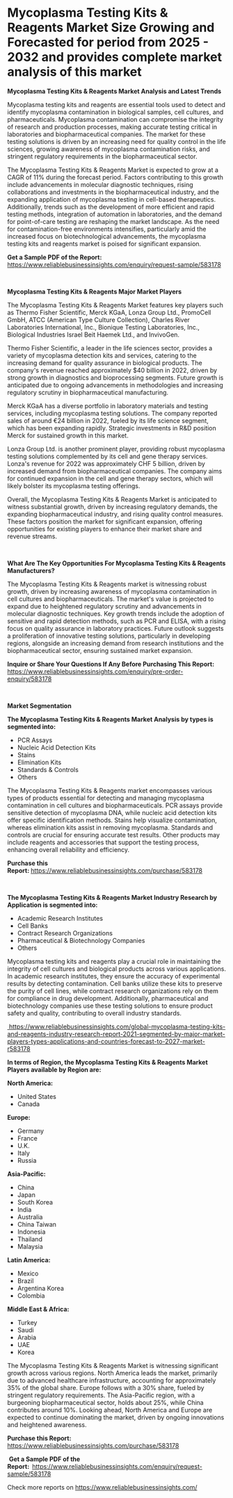 <p><h1>Mycoplasma Testing Kits & Reagents Market Size Growing and Forecasted for period from 2025 - 2032 and provides complete market analysis of this market</h1></p><p><strong>Mycoplasma Testing Kits & Reagents Market Analysis and Latest Trends</strong></p>
<p><p>Mycoplasma testing kits and reagents are essential tools used to detect and identify mycoplasma contamination in biological samples, cell cultures, and pharmaceuticals. Mycoplasma contamination can compromise the integrity of research and production processes, making accurate testing critical in laboratories and biopharmaceutical companies. The market for these testing solutions is driven by an increasing need for quality control in the life sciences, growing awareness of mycoplasma contamination risks, and stringent regulatory requirements in the biopharmaceutical sector.</p><p>The Mycoplasma Testing Kits & Reagents Market is expected to grow at a CAGR of 11% during the forecast period. Factors contributing to this growth include advancements in molecular diagnostic techniques, rising collaborations and investments in the biopharmaceutical industry, and the expanding application of mycoplasma testing in cell-based therapeutics. Additionally, trends such as the development of more efficient and rapid testing methods, integration of automation in laboratories, and the demand for point-of-care testing are reshaping the market landscape. As the need for contamination-free environments intensifies, particularly amid the increased focus on biotechnological advancements, the mycoplasma testing kits and reagents market is poised for significant expansion.</p></p>
<p><strong>Get a Sample PDF of the Report:&nbsp;</strong> <a href="https://www.reliablebusinessinsights.com/enquiry/request-sample/583178?utm_campaign=3213&utm_medium=2&utm_source=Github&utm_content=ia&utm_term=23032025&utm_id=mycoplasma-testing-kits-reagents">https://www.reliablebusinessinsights.com/enquiry/request-sample/583178</a></p>
<p>&nbsp;</p>
<p><strong>Mycoplasma Testing Kits & Reagents Major Market Players</strong></p>
<p><p>The Mycoplasma Testing Kits & Reagents Market features key players such as Thermo Fisher Scientific, Merck KGaA, Lonza Group Ltd., PromoCell GmbH, ATCC (American Type Culture Collection), Charles River Laboratories International, Inc., Bionique Testing Laboratories, Inc., Biological Industries Israel Beit Haemek Ltd., and InvivoGen. </p><p>Thermo Fisher Scientific, a leader in the life sciences sector, provides a variety of mycoplasma detection kits and services, catering to the increasing demand for quality assurance in biological products. The company's revenue reached approximately $40 billion in 2022, driven by strong growth in diagnostics and bioprocessing segments. Future growth is anticipated due to ongoing advancements in methodologies and increasing regulatory scrutiny in biopharmaceutical manufacturing.</p><p>Merck KGaA has a diverse portfolio in laboratory materials and testing services, including mycoplasma testing solutions. The company reported sales of around €24 billion in 2022, fueled by its life science segment, which has been expanding rapidly. Strategic investments in R&D position Merck for sustained growth in this market.</p><p>Lonza Group Ltd. is another prominent player, providing robust mycoplasma testing solutions complemented by its cell and gene therapy services. Lonza's revenue for 2022 was approximately CHF 5 billion, driven by increased demand from biopharmaceutical companies. The company aims for continued expansion in the cell and gene therapy sectors, which will likely bolster its mycoplasma testing offerings.</p><p>Overall, the Mycoplasma Testing Kits & Reagents Market is anticipated to witness substantial growth, driven by increasing regulatory demands, the expanding biopharmaceutical industry, and rising quality control measures. These factors position the market for significant expansion, offering opportunities for existing players to enhance their market share and revenue streams.</p></p>
<p>&nbsp;</p>
<p><strong>What Are The Key Opportunities For Mycoplasma Testing Kits & Reagents Manufacturers?</strong></p>
<p><p>The Mycoplasma Testing Kits & Reagents market is witnessing robust growth, driven by increasing awareness of mycoplasma contamination in cell cultures and biopharmaceuticals. The market's value is projected to expand due to heightened regulatory scrutiny and advancements in molecular diagnostic techniques. Key growth trends include the adoption of sensitive and rapid detection methods, such as PCR and ELISA, with a rising focus on quality assurance in laboratory practices. Future outlook suggests a proliferation of innovative testing solutions, particularly in developing regions, alongside an increasing demand from research institutions and the biopharmaceutical sector, ensuring sustained market expansion.</p></p>
<p><strong>Inquire or Share Your Questions If Any Before Purchasing This Report:</strong> <a href="https://www.reliablebusinessinsights.com/enquiry/pre-order-enquiry/583178?utm_campaign=3213&utm_medium=2&utm_source=Github&utm_content=ia&utm_term=23032025&utm_id=mycoplasma-testing-kits-reagents">https://www.reliablebusinessinsights.com/enquiry/pre-order-enquiry/583178</a></p>
<p>&nbsp;</p>
<p><strong>Market Segmentation</strong></p>
<p><strong>The Mycoplasma Testing Kits & Reagents Market Analysis by types is segmented into:</strong></p>
<p><ul><li>PCR Assays</li><li>Nucleic Acid Detection Kits</li><li>Stains</li><li>Elimination Kits</li><li>Standards & Controls</li><li>Others</li></ul></p>
<p><p>The Mycoplasma Testing Kits & Reagents market encompasses various types of products essential for detecting and managing mycoplasma contamination in cell cultures and biopharmaceuticals. PCR assays provide sensitive detection of mycoplasma DNA, while nucleic acid detection kits offer specific identification methods. Stains help visualize contamination, whereas elimination kits assist in removing mycoplasma. Standards and controls are crucial for ensuring accurate test results. Other products may include reagents and accessories that support the testing process, enhancing overall reliability and efficiency.</p></p>
<p><strong>Purchase this Report:&nbsp;</strong><a href="https://www.reliablebusinessinsights.com/purchase/583178?utm_campaign=3213&utm_medium=2&utm_source=Github&utm_content=ia&utm_term=23032025&utm_id=mycoplasma-testing-kits-reagents">https://www.reliablebusinessinsights.com/purchase/583178</a></p>
<p>&nbsp;</p>
<p><strong>The Mycoplasma Testing Kits & Reagents Market Industry Research by Application is segmented into:</strong></p>
<p><ul><li>Academic Research Institutes</li><li>Cell Banks</li><li>Contract Research Organizations</li><li>Pharmaceutical & Biotechnology Companies</li><li>Others</li></ul></p>
<p><p>Mycoplasma testing kits and reagents play a crucial role in maintaining the integrity of cell cultures and biological products across various applications. In academic research institutes, they ensure the accuracy of experimental results by detecting contamination. Cell banks utilize these kits to preserve the purity of cell lines, while contract research organizations rely on them for compliance in drug development. Additionally, pharmaceutical and biotechnology companies use these testing solutions to ensure product safety and quality, contributing to overall industry standards.</p></p>
<p><a href="https://www.reliablebusinessinsights.com/global-mycoplasma-testing-kits-and-reagents-industry-research-report-2021-segmented-by-major-market-players-types-applications-and-countries-forecast-to-2027-market-r583178?utm_campaign=3213&utm_medium=2&utm_source=Github&utm_content=ia&utm_term=23032025&utm_id=mycoplasma-testing-kits-reagents">&nbsp;https://www.reliablebusinessinsights.com/global-mycoplasma-testing-kits-and-reagents-industry-research-report-2021-segmented-by-major-market-players-types-applications-and-countries-forecast-to-2027-market-r583178</a></p>
<p><strong>In terms of Region, the Mycoplasma Testing Kits & Reagents Market Players available by Region are:</strong></p>
<p>
    <p> <strong> North America: </strong>
        <ul>
            <li>United States</li>
            <li>Canada</li>
        </ul>
        </p> 
    <p> <strong> Europe: </strong>
        <ul>
            <li>Germany</li>
            <li>France</li>
            <li>U.K.</li>
            <li>Italy</li>
            <li>Russia</li>
        </ul>
        </p> 
    <p> <strong> Asia-Pacific: </strong>
        <ul>
            <li>China</li>
            <li>Japan</li>
            <li>South Korea</li>
            <li>India</li>
            <li>Australia</li>
            <li>China Taiwan</li>
            <li>Indonesia</li>
            <li>Thailand</li>
            <li>Malaysia</li>
        </ul>
        </p> 
    <p> <strong> Latin America: </strong>
        <ul>
            <li>Mexico</li>
            <li>Brazil</li>
            <li>Argentina Korea</li>
            <li>Colombia</li>
        </ul>
        </p> 
    <p> <strong> Middle East & Africa: </strong>
        <ul>
            <li>Turkey</li>
            <li>Saudi</li>
            <li>Arabia</li>
            <li>UAE</li>
            <li>Korea</li>
        </ul>
    </p>
    </p>
<p><p>The Mycoplasma Testing Kits & Reagents Market is witnessing significant growth across various regions. North America leads the market, primarily due to advanced healthcare infrastructure, accounting for approximately 35% of the global share. Europe follows with a 30% share, fueled by stringent regulatory requirements. The Asia-Pacific region, with a burgeoning biopharmaceutical sector, holds about 25%, while China contributes around 10%. Looking ahead, North America and Europe are expected to continue dominating the market, driven by ongoing innovations and heightened awareness.</p></p>
<p><strong>Purchase this Report: </strong><a href="https://www.reliablebusinessinsights.com/purchase/583178?utm_campaign=3213&utm_medium=2&utm_source=Github&utm_content=ia&utm_term=23032025&utm_id=mycoplasma-testing-kits-reagents">https://www.reliablebusinessinsights.com/purchase/583178</a></p>
<p>&nbsp;<strong>Get a Sample PDF of the Report:&nbsp;&nbsp;</strong><a href="https://www.reliablebusinessinsights.com/enquiry/request-sample/583178?utm_campaign=3213&utm_medium=2&utm_source=Github&utm_content=ia&utm_term=23032025&utm_id=mycoplasma-testing-kits-reagents">https://www.reliablebusinessinsights.com/enquiry/request-sample/583178</a></p>
<p><strong></strong></p>
<p>Check more reports on <a href="https://www.reliablebusinessinsights.com/?utm_campaign=3213&utm_medium=2&utm_source=Github&utm_content=ia&utm_term=23032025&utm_id=mycoplasma-testing-kits-reagents">https://www.reliablebusinessinsights.com/</a></p>
